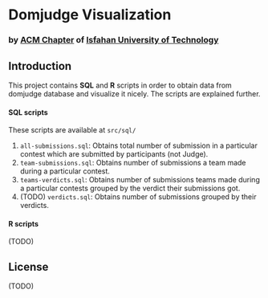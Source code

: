 # Domjudge Visualization
### by [ACM Chapter](http://cereg.iut.ac.ir) of [Isfahan University of Technology](http://iut.ac.ir)

## Introduction
This project contains **SQL** and **R** scripts in order to obtain data from domjudge database and visualize it nicely. The scripts are explained further.

#### SQL scripts
These scripts are available at `src/sql/`
1. `all-submissions.sql`: Obtains total number of submission in a particular contest which are submitted by participants (not Judge).
2. `team-submissions.sql`: Obtains number of submissions a team made during a particular contest.
3. `teams-verdicts.sql`: Obtains number of submissions teams made during a particular contests grouped by the verdict their submissions got.
4. (TODO) `verdicts.sql`: Obtains number of submissions grouped by their verdicts.

#### R scripts
(TODO)

## License
(TODO)
